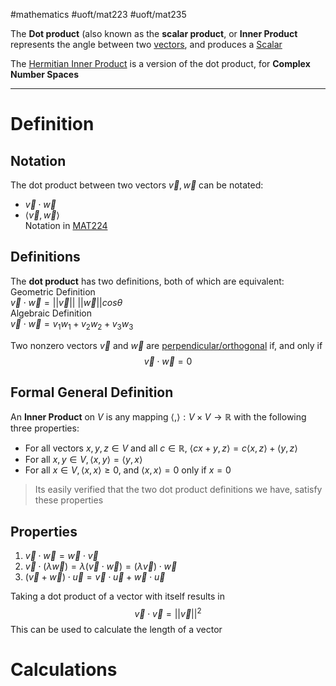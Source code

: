 #mathematics #uoft/mat223 #uoft/mat235 

The **Dot product** (also known as the **scalar product**, or **Inner Product** represents the angle between two [vectors](Vector.md), and produces a [Scalar](Scalar.md)

The [Hermitian Inner Product](../MAT224%20Notes/Hermitian%20Inner%20Product.md) is a version of the dot product, for **Complex Number Spaces**

---
# Definition
## Notation
The dot product between two vectors $\vec v, \vec w$ can be notated:
- $\vec v\cdot \vec w$
- $\langle \vec v,\vec w\rangle$  
	Notation in [MAT224](MAT224)

## Definitions
The **dot product** has two definitions, both of which are equivalent:  
Geometric Definition  
	$\vec{v}\cdot \vec{w} = || \vec{v}|| \ ||\vec{w}||cos\theta$  
Algebraic Definition  
	$\vec{v}\cdot \vec{w}=v_{1}w_{1}+v_{2}w_{2}+v_{3}w_{3}$ 

Two nonzero vectors $\vec{v}$ and $\vec{w}$ are  [perpendicular/orthogonal](Orthogonal.md) if, and only if $$\vec{v}\cdot\vec{w} = 0$$
## Formal General Definition
An **Inner Product** on $V$ is any mapping $\langle , \rangle:V\times V\rightarrow \mathbb{R}$ with the following three properties:
- For all vectors $x,y,z\in V$ and all $c\in \mathbb{R}$, $\langle cx+y,z\rangle = c\langle x,z\rangle+\langle y,z\rangle$
- For all $x,y\in V, \langle x,y\rangle = \langle y,x\rangle$
- For all $x\in V,\langle x,x\rangle \geq 0$, and $\langle x,x\rangle = 0$ only if $x=0$

> Its easily verified that the two dot product definitions we have, satisfy these properties


## Properties
1. $\vec{v}\cdot\vec{w}=\vec{w}\cdot\vec{v}$
2. $\vec{v}\cdot(\lambda\vec{w})=\lambda(\vec{v}\cdot\vec{w})=(\lambda\vec{v})\cdot\vec{w}$
3. $(\vec{v}+\vec{w})\cdot\vec{u}=\vec{v}\cdot\vec{u}+\vec{w}\cdot\vec{u}$

Taking a dot product of a vector with itself results in $$\vec{v}\cdot\vec{v}=||\vec{v}||^2$$This can be used to calculate the length of a vector 

# Calculations
